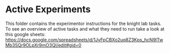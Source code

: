 # Active Experiments

This folder contains the experimentor instructions for the knight lab tasks. To see an overview of active tasks and what they need to run take a look at this google sheets:  https://docs.google.com/spreadsheets/d/1JyFpCBXo2uq8Z3Kps_hcN9lTwMb3SQr9OLpXr9mO3QI/edit#gid=0
